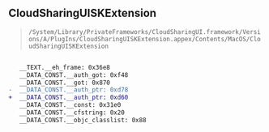 ## CloudSharingUISKExtension

> `/System/Library/PrivateFrameworks/CloudSharingUI.framework/Versions/A/PlugIns/CloudSharingUISKExtension.appex/Contents/MacOS/CloudSharingUISKExtension`

```diff

   __TEXT.__eh_frame: 0x36e8
   __DATA_CONST.__auth_got: 0xf48
   __DATA_CONST.__got: 0x870
-  __DATA_CONST.__auth_ptr: 0xd78
+  __DATA_CONST.__auth_ptr: 0xd60
   __DATA_CONST.__const: 0x31e0
   __DATA_CONST.__cfstring: 0x20
   __DATA_CONST.__objc_classlist: 0x88

```

